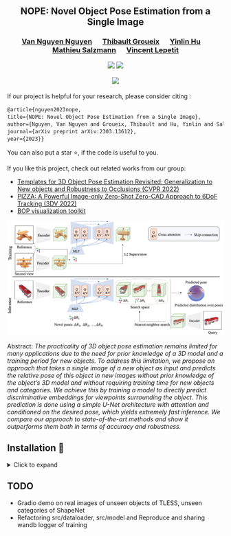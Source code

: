 <div align="center">
<h2>
NOPE: Novel Object Pose Estimation from a Single Image
<p></p>
</h2>

<h3>
<a href="https://nv-nguyen.github.io/" target="_blank"><nobr>Van Nguyen Nguyen</nobr></a> &emsp;
<a href="http://imagine.enpc.fr/~groueixt/" target="_blank"><nobr>Thibault Groueix</nobr></a> &emsp;
<a href="https://yinlinhu.github.io/" target="_blank"><nobr>Yinlin Hu</nobr></a> &emsp;
<a href="https://people.epfl.ch/mathieu.salzmann" target="_blank"><nobr>Mathieu Salzmann</nobr></a> &emsp;
<a href="https://vincentlepetit.github.io/" target="_blank"><nobr>Vincent Lepetit</nobr></a>

<p></p>

<a href="https://nv-nguyen.github.io/nope/"><img 
src="https://img.shields.io/badge/-Webpage-blue.svg?colorA=333&logo=html5" height=35em></a>
<a href="https://arxiv.org/abs/2303.13612"><img 
src="https://img.shields.io/badge/-Paper-blue.svg?colorA=333&logo=arxiv" height=35em></a>
<p></p>

<p align="center">
  <img src=./media/result.gif width="60%"/>
</p>

</h3>
</div>

If our project is helpful for your research, please consider citing : 
```latex
@article{nguyen2023nope,
title={NOPE: Novel Object Pose Estimation from a Single Image},
author={Nguyen, Van Nguyen and Groueix, Thibault and Hu, Yinlin and Salzmann, Mathieu and Lepetit, Vincent},
journal={arXiv preprint arXiv:2303.13612},
year={2023}}
```
You can also put a star :star:, if the code is useful to you.

If you like this project, check out related works from our group:
- [Templates for 3D Object Pose Estimation Revisited: Generalization to New objects and Robustness to Occlusions (CVPR 2022)](https://github.com/nv-nguyen/template-pose) 
- [PIZZA: A Powerful Image-only Zero-Shot Zero-CAD Approach to 6DoF Tracking
(3DV 2022)](https://github.com/nv-nguyen/pizza)
- [BOP visualization toolkit](https://github.com/nv-nguyen/bop_viz_kit)


![Teaser image](./media/framework.png)

Abstract: *The practicality of 3D object pose estimation remains limited for many applications due to the need for prior knowledge of a 3D model and a training period for new objects. To address this limitation, we propose an approach that takes a single image of a new object as input and predicts the relative pose of this object in new images without prior knowledge of the object’s 3D model and without requiring training time for new objects and categories. We achieve this by training a model to directly predict discriminative embeddings for viewpoints surrounding the object. This prediction is done using a simple U-Net architecture with attention and conditioned on the desired pose, which yields extremely fast inference. We compare our approach to state-of-the-art methods and show it outperforms them both in terms of accuracy and robustness.*


## Installation :construction_worker:

<details><summary>Click to expand</summary>
This repository is running with the Weight and Bias logger. Ensure that you update this [user's configuration](https://github.com/nv-nguyen/nope/blob/main/configs/user/default.yaml) before conducting any experiments. 

### 1. Create conda environment
```
conda env create -f environment.yml
conda activate nope
```

### 2. Datasets
Please note that the total dataset size is huge (~2TB). Before running the following commands, ensure that you have sufficient memory to handle this volume of data.

#### Option 1: Render dataset from scratch:
```
python -m src.scripts.generate_data --step select_cad --cad_dir $YOUR_CAD_DIR --save_dir $YOUR_SAVE_DIR
python -m src.scripts.generate_data --step generate_poses_and_images --cad_dir $YOUR_CAD_DIR --save_dir $YOUR_SAVE_DIR
```

#### Option 2: Contact the first authors to get the pre-rendered dataset
Rendering the dataset from scratch may take several days or even a week, depending on your compute power. To facilitate easy reproducibility and experimentation with this repository, you can contact the first author to manage transferring the dataset (over SSH for example).

</details>


## TODO
- Gradio demo on real images of unseen objects of TLESS, unseen categories of ShapeNet
- Refactoring src/dataloader, src/model and Reproduce and sharing wandb logger of training
